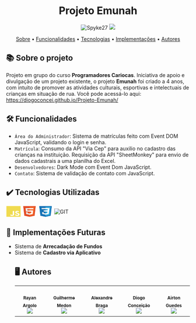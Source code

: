 <h1 align= "center"> Projeto Emunah  </h1>

<p align="center"> <img src="https://komarev.com/ghpvc/?username=RayanArgolo03&Alexandre-Brag4&Gmedon&DiogoConcei&AirtonSGuedeslabel=Profile%20views&color=orange&style=for-the-badge&label=Acessos" alt="Spyke27" /> <img src="http://img.shields.io/static/v1?label=status&message=Em%20desenvolvimento&color=yellow&style=for-the-badge"</p>

<p align="center">
 <a href="#sobre">Sobre</a> •
 <a href="#funcionalidades">Funcionalidades</a> • 
 <a href="#tecnologias">Tecnologias</a> • 
 <a href="#implementações">Implementações</a> • 
 <a href="#autores">Autores</a>
</p>

<h2 id="sobre"> 📚 Sobre o projeto </h2>
 
Projeto em grupo do curso **Programadores Cariocas**. Iniciativa de apoio e divulgação de um projeto existente, o projeto **Emunah** foi criado a 4 anos, com intuito de promover as atividades culturais, esportivas e intelectuais de crianças em situação de rua. Você pode acessá-lo aqui: https://diogoconcei.github.io/Projeto-Emunah/ 

<h2 id="funcionalidades"> 🛠 Funcionalidades </h2>

* `Área do Administrador`: Sistema de matrículas feito com Event DOM JavaScript, validando o login e senha.
* `Matrícula`: Consumo da API "Via Cep" para auxilio no cadastro das crianças na instituição. Requisição da API "SheetMonkey" para envio de dados cadastrais a uma planilha do Excel.
* `Desenvolvedores`: Dark Mode com Event Dom JavaScript.
* `Contato`: Sistema de validação de contato com JavaScript.


<h2 id="tecnologias"> ✔️ Tecnologias Utilizadas </h2>
  <div style="display: inline_block">
  <img align="center" alt="Rafa-Js" height="30" width="40" src="https://raw.githubusercontent.com/devicons/devicon/master/icons/javascript/javascript-plain.svg">
  <img align="center" alt="HTML" height="30" width="40" src="https://raw.githubusercontent.com/devicons/devicon/master/icons/html5/html5-original.svg">
  <img align="center" alt="CSS" height="30" width="40" src="https://raw.githubusercontent.com/devicons/devicon/master/icons/css3/css3-original.svg">
  <img align="center" alt="GIT" height="30" width="40" src="https://icongr.am/devicon/git-original.svg?size=102&color=currentColor">
</div>

<h2 id="implementações"> 🚀 Implementações Futuras </h2>
<ul>
<li> Sistema de <strong> Arrecadação de Fundos </strong>
<li> Sistema de  <strong> Cadastro via Aplicativo </strong>

<h2 id="autores"> 🖥 Autores  </h2>
<table>
  <tr>
    <td align="center"><a href=https://github.com/RayanArgolo03"><img style="border-radius: 50%;" src="https://avatars.githubusercontent.com/u/113947677?s=400&u=5798b6a077c3c1b625ab532ef49603446c786e99&v=4" width="100px;" alt=""/><br /><sub><b>Rayan Argolo</b></sub></a><br /><a href="https://www.linkedin.com/in/rayanargolo/" title="Linkedin"><img src="https://img.icons8.com/fluency/20/000000/linkedin-2.png"/></a></td>
    <td align="center"><a href="https://github.com/Gmedonr"><img style="border-radius: 50%;" src="https://avatars.githubusercontent.com/u/113711968?v=4" width="100px;" alt=""/><br /><sub><b>Guilherme Medon</b></sub></a><br /><a href="https://www.linkedin.com/in/gmedon/" title="Linkedin"><img src="https://img.icons8.com/fluency/20/000000/linkedin-2.png"/></a></td>
    <td align="center"><a href="https://github.com/Alexandre-Brag4"><img style="border-radius: 50%;" src="https://avatars.githubusercontent.com/u/114450421?v=4" width="100px;" alt=""/><br /><sub><b>Alexandre Braga</b></sub></a><br /><a href="https://www.linkedin.com/in/alexandre-braga-b14344232/" title="Linkedin"><img src="https://img.icons8.com/fluency/20/000000/linkedin-2.png"/></a></td>
    <td align="center"><a href="https://github.com/DiogoConcei"><img style="border-radius: 50%;" src="https://avatars.githubusercontent.com/u/91265247?v=4" width="100px;" alt=""/><br /><sub><b>Diogo Conceição</b></sub></a><br /><a href="https://www.linkedin.com/in/diogo-concei%C3%A7%C3%A3o/" title="Linkedin"><img src="https://img.icons8.com/fluency/20/000000/linkedin-2.png"/></a></td>
        <td align="center"><a href="https://github.com/AirtonSGuedes"><img style="border-radius: 50%;" src="https://avatars.githubusercontent.com/u/113541135?v=4" width="100px;" alt=""/><br /><sub><b>Airton Guedes</b></sub></a><br /><a href="https://www.linkedin.com/in/airtonguedes/" title="Linkedin"><img src="https://img.icons8.com/fluency/20/000000/linkedin-2.png"/></a></td>
  </tr>
</table>





